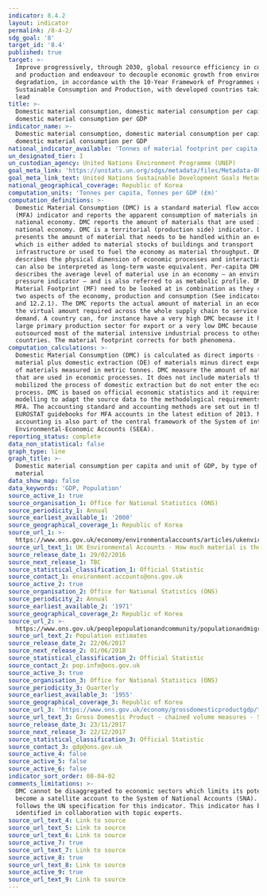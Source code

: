 ```yaml
---
indicator: 8.4.2
layout: indicator
permalink: /8-4-2/
sdg_goal: '8'
target_id: '8.4'
published: true
target: >-
  Improve progressively, through 2030, global resource efficiency in consumption
  and production and endeavour to decouple economic growth from environmental
  degradation, in accordance with the 10‑Year Framework of Programmes on
  Sustainable Consumption and Production, with developed countries taking the
  lead
title: >-
  Domestic material consumption, domestic material consumption per capita, and
  domestic material consumption per GDP
indicator_name: >-
  Domestic material consumption, domestic material consumption per capita, and
  domestic material consumption per GDP
national_indicator_available: 'Tonnes of material footprint per capita, and per GDP in million GBP (£)'
un_designated_tier: I
un_custodian_agency: United Nations Environment Programme (UNEP)
goal_meta_link: 'https://unstats.un.org/sdgs/metadata/files/Metadata-08-04-02.pdf'
goal_meta_link_text: United Nations Sustainable Development Goals Metadata (PDF 58.7 KB)
national_geographical_coverage: Republic of Korea
computation_units: 'Tonnes per capita, Tonnes per GDP (£m)'
computation_definitions: >-
  Domestic Material Consumption (DMC) is a standard material flow accounting
  (MFA) indicator and reports the apparent consumption of materials in a
  national economy. DMC reports the amount of materials that are used in a
  national economy. DMC is a territorial (production side) indicator. DMC also
  presents the amount of material that needs to be handled within an economy,
  which is either added to material stocks of buildings and transport
  infrastructure or used to fuel the economy as material throughput. DMC
  describes the physical dimension of economic processes and interactions. It
  can also be interpreted as long-term waste equivalent. Per-capita DMC
  describes the average level of material use in an economy – an environmental
  pressure indicator – and is also referred to as metabolic profile. DMC and
  Material Footprint (MF) need to be looked at in combination as they cover the
  two aspects of the economy, production and consumption (See indicators 8.4.1
  and 12.2.1). The DMC reports the actual amount of material in an economy, MF
  the virtual amount required across the whole supply chain to service final
  demand. A country can, for instance have a very high DMC because it has a
  large primary production sector for export or a very low DMC because it has
  outsourced most of the material intensive industrial process to other
  countries. The material footprint corrects for both phenomena.
computation_calculations: >-
  Domestic Material Consumption (DMC) is calculated as direct imports (IM) of
  material plus domestic extraction (DE) of materials minus direct exports (EX)
  of materials measured in metric tonnes. DMC measure the amount of materials
  that are used in economic processes. It does not include materials that are
  mobilized the process of domestic extraction but do not enter the economic
  process. DMC is based on official economic statistics and it requires some
  modelling to adapt the source data to the methodological requirements of the
  MFA. The accounting standard and accounting methods are set out in the
  EUROSTAT guidebooks for MFA accounts in the latest edition of 2013. MFA
  accounting is also part of the central framework of the System of integrated
  Environmental-Economic Accounts (SEEA).
reporting_status: complete
data_non_statistical: false
graph_type: line
graph_title: >-
  Domestic material consumption per capita and unit of GDP, by type of raw
  material
data_show_map: false
data_keywords: 'GDP, Population'
source_active_1: true
source_organisation_1: Office for National Statistics (ONS)
source_periodicity_1: Annual
source_earliest_available_1: '2000'
source_geographical_coverage_1: Republic of Korea
source_url_1: >-
  https://www.ons.gov.uk/economy/environmentalaccounts/articles/ukenvironmentalaccountshowmuchmaterialistheukconsuming/ukenvironmentalaccountshowmuchmaterialistheukconsuming
source_url_text_1: UK Environmental Accounts - How much material is the UK consuming?
source_release_date_1: 29/02/2016
source_next_release_1: TBC
source_statistical_classification_1: Official Statistic
source_contact_1: environment.accounts@ons.gov.uk
source_active_2: true
source_organisation_2: Office for National Statistics (ONS)
source_periodicity_2: Annual
source_earliest_available_2: '1971'
source_geographical_coverage_2: Republic of Korea
source_url_2: >-
  https://www.ons.gov.uk/peoplepopulationandcommunity/populationandmigration/populationestimates
source_url_text_2: Population estimates
source_release_date_2: 22/06/2017
source_next_release_2: 01/06/2018
source_statistical_classification_2: Official Statistic
source_contact_2: pop.info@ons.gov.uk
source_active_3: true
source_organisation_3: Office for National Statistics (ONS)
source_periodicity_3: Quarterly
source_earliest_available_3: '1955'
source_geographical_coverage_3: Republic of Korea
source_url_3: 'https://www.ons.gov.uk/economy/grossdomesticproductgdp/timeseries/abmi/pn2'
source_url_text_3: Gross Domestic Product - chained volume measures - Seasonally adjusted £m
source_release_date_3: 23/11/2017
source_next_release_3: 22/12/2017
source_statistical_classification_3: Official Statistic
source_contact_3: gdp@ons.gov.uk
source_active_4: false
source_active_5: false
source_active_6: false
indicator_sort_order: 08-04-02
comments_limitations: >-
  DMC cannot be disaggregated to economic sectors which limits its potential to
  become a satellite account to the System of National Accounts (SNA).  Data
  follows the UN specification for this indicator. This indicator has been
  identified in collaboration with topic experts.
source_url_text_4: Link to source
source_url_text_5: Link to source
source_url_text_6: Link to source
source_active_7: true
source_url_text_7: Link to source
source_active_8: true
source_url_text_8: Link to source
source_active_9: true
source_url_text_9: Link to source
---
```

